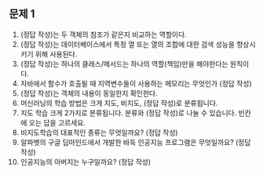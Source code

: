 ## 문제 1

1. (정답 작성)는 두 객체의 참조가 같은지 비교하는 역할이다.
2. (정답 작성)는 데이터베이스에서 특정 열 또는 열의 조합에 대한 검색 성능을 향상시키기 위해 사용된다.
3. (정답 작성)는 하나의 클래스/메서드는 하나의 역할(책임)만을 해야한다는 원칙이다.
4. 자바에서 함수가 호출될 때 지역변수들이 사용하는 메모리는 무엇인가 (정답 작성)
5. (정답 작성)는 객체의 내용이 동일한지 확인한다.
6. 머신러닝의 학습 방법은 크게 지도, 비지도, (정답 작성)로 분류됩니다.
7. 지도 학습 크게 2가지로 분류됩니다. 분류와 (정답 작성)로 나눌 수 있습니다. 빈칸에 오는 답을 고르세요.
8. 비지도학습의 대표적인 종류는 무엇일까요? (정답 작성)
9. 알파벳의 구글 딥마인드에서 개발한 바둑 인공지능 프로그램은 무엇일까요? (정답 작성)
10. 인공지능의 아버지는 누구일까요? (정답 작성)